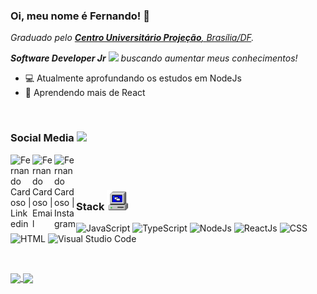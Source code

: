 ### Oi, meu nome é Fernando! 👋

<p>
   <em>
     Graduado pelo <a href="https://projecao.br/faculdade/"> <b>Centro Universitário Projeção</b>, Brasília/DF</a>.
  </em>
</p>
<p>
  <em>
    <b>Software Developer Jr</b> <img src="https://github.com/TheDudeThatCode/TheDudeThatCode/blob/master/Assets/Developer.gif" width="30px"> buscando aumentar meus conhecimentos!
   </em>
</p>

- :computer: Atualmente aprofundando os estudos em NodeJs
- :blue_book: Aprendendo mais de React

<br>

### Social Media <img src="https://github.com/TheDudeThatCode/TheDudeThatCode/blob/master/Assets/Handshake.gif" height="32px">

<p>
<a href="https://www.linkedin.com/in/fernando-augusto-cardoso-977bb632/">
  <img align="left" alt="Fernando Cardoso | Linkedin" width="35px" src="https://github.com/TheDudeThatCode/TheDudeThatCode/blob/master/Assets/Linkedin.svg" />
</a>
<a href="mailto:fernandocardoso@live.com">
  <img align="left" alt="Fernando Cardoso | Email" width="35px" src="https://upload.wikimedia.org/wikipedia/commons/b/b1/Outlook_hi-res_icon_%282019%29.svg" />
</a>
<a href="https://www.instagram.com/fernandoac89/">
  <img align="left" alt="Fernando Cardoso | Instagram" width="35px" src="https://github.com/TheDudeThatCode/TheDudeThatCode/blob/master/Assets/Instagram.svg" />
</a>
</p>

<br>
<br>  
  
### Stack <img src="https://github.com/TheDudeThatCode/TheDudeThatCode/blob/master/Assets/PC.gif" height="32px" />
<p>
<a>
  <img alt="JavaScript" width="35px" height="64px" src="https://upload.wikimedia.org/wikipedia/commons/9/99/Unofficial_JavaScript_logo_2.svg">
</a>
<a>
  <img alt="TypeScript" width="35px" height="64px" src="https://upload.wikimedia.org/wikipedia/commons/4/4c/Typescript_logo_2020.svg">
</a>
<a>
  <img alt="NodeJs" width="35px" height="64px" src="https://upload.wikimedia.org/wikipedia/commons/d/d9/Node.js_logo.svg">
</a>
   <a>
  <img alt="ReactJs" width="35px" height="64px" src="https://upload.wikimedia.org/wikipedia/commons/4/47/React.svg">
</a>
<a>
  <img alt="CSS" width="35px" height="64px" src="https://cdn.svgporn.com/logos/css-3.svg">
</a>
<a>
  <img alt="HTML" width="35px" height="64px" src="https://cdn.svgporn.com/logos/html-5.svg">
</a>
<a>
  <img alt="Visual Studio Code" width="35px" height="64px" src="https://cdn.svgporn.com/logos/visual-studio-code.svg">
</a>  
</p>

<br>


<p align="left">
  <a href="https://github.com/anuraghazra/github-readme-stats">
    <img
      align="center"
      height="165"
      src="https://github-readme-stats.vercel.app/api?username=fernandoc89&count_private=true&show_icons=true&custom_title=Github%20Status&hide=issues&theme=radical"
    />
    <img
      align="center"
      height="165"
      src="https://github-readme-stats.vercel.app/api/top-langs/?username=fernandoc89&layout=compact&count_private=true&show_icons=true&custom_title=Most%20Used%20Languages&hide=issues&theme=radical"
  </a>
</p>







